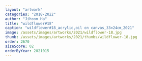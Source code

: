 ```yaml
---
layout: "artwork"
categories: "2018-2022"
author: "Jihoon Ha"
title: "wildflower#18"
caption: "wildflower#18_acrylic,oil on canvas_33×24㎝_2021"
image: /assets/images/artworks/2021/wildflower-18.jpg
thumb: /assets/images/artworks/2021/thumbs/wildflower-18.jpg
order: 2670
sizeScore: 02
orderByYear: 2021015
---
```

